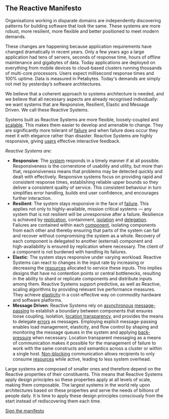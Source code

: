 The Reactive Manifesto
----------------------

Organisations working in disparate domains are independently discovering patterns for building software that look the same. These systems are more robust, more resilient, more flexible and better positioned to meet modern demands. 

These changes are happening because application requirements have changed dramatically in recent years. Only a few years ago a large application had tens of servers, seconds of response time, hours of offline maintenance and gigabytes of data. Today applications are deployed on everything from mobile devices to cloud-based clusters running thousands of multi-core processors. Users expect millisecond response times and 100% uptime. Data is measured in Petabytes. Today's demands are simply not met by yesterday’s software architectures.

We believe that a coherent approach to systems architecture is needed, and we believe that all necessary aspects are already recognised individually: we want systems that are Responsive, Resilient, Elastic and Message Driven. We call these Reactive Systems.

Systems built as Reactive Systems are more flexible, loosely-coupled and [scalable](/glossary#Scalability). This makes them easier to develop and amenable to change. They are significantly more tolerant of [failure](/glossary#Failure) and when failure does occur they meet it with elegance rather than disaster. Reactive Systems are highly responsive, giving [users](/glossary#User) effective interactive feedback. 

*Reactive Systems are:*

* <a name="Responsive"></a>**Responsive**: The [system](/glossary#System) responds in a timely manner if at all possible. Responsiveness is the cornerstone of usability and utility, but more than that, responsiveness means that problems may be detected quickly and dealt with effectively. Responsive systems focus on providing rapid and consistent response times, establishing reliable upper bounds so they deliver a consistent quality of service. This consistent behaviour in turn simplifies error handling, builds end user confidence, and encourages further interaction. 
* <a name="Resilient"></a>**Resilient**: The system stays responsive in the face of [failure](/glossary#Failure). This applies not only to highly-available, mission critical systems — any system that is not resilient will be unresponsive after a failure. Resilience is achieved by [replication](/glossary#Replication), containment, [isolation](/glossary#Isolation) and [delegation](/glossary#Delegation). Failures are contained within each [component](/glossary#Component), isolating components from each other and thereby ensuring that parts of the system can fail and recover without compromising the system as a whole. Recovery of each component is delegated to another (external) component and high-availability is ensured by replication where necessary. The client of a component is not burdened with handling its failures.
* <a name="Elastic"></a>**Elastic**: The system stays responsive under varying workload. Reactive Systems can react to changes in the input rate by increasing or decreasing the [resources](/glossary#Resource) allocated to service these inputs. This implies designs that have no contention points or central bottlenecks, resulting in the ability to shard or replicate components and distribute inputs among them. Reactive Systems support predictive, as well as Reactive, scaling algorithms by providing relevant live performance measures. They achieve [elasticity](/glossary#Elasticity) in a cost-effective way on commodity hardware and software platforms.
* <a name="Message-Driven"></a>**Message Driven**: Reactive Systems rely on [asynchronous](/glossary#Asynchronous) [message-passing](/glossary#Message-Driven) to establish a boundary between components that ensures loose coupling, isolation, [location transparency](/glossary#Location-Transparency), and provides the means to delegate [errors](/glossary#Failure) as messages. Employing explicit message-passing enables load management, elasticity, and flow control by shaping and monitoring the message queues in the system and applying [back-pressure](/glossary#Back-Pressure) when necessary. Location transparent messaging as a means of communication makes it possible for the management of failure to work with the same constructs and semantics across a cluster or within a single host. [Non-blocking](/glossary#Non-Blocking) communication allows recipients to only consume [resources](/glossary#Resource) while active, leading to less system overhead.

Large systems are composed of smaller ones and therefore depend on the Reactive properties of their constituents. This means that Reactive Systems apply design principles so these properties apply at all levels of scale, making them composable. The largest systems in the world rely upon architectures based on these properties and serve the needs of billions of people daily. It is time to apply these design principles consciously from the start instead of rediscovering them each time.

[Sign the manifesto](http://www.reactivemanifesto.org/#sign-button)
